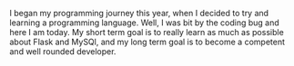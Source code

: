 I began my programming journey this year, when I decided to try and learning a programming language. Well, I was bit by the coding bug and here I am today. My short term goal is to really learn as much as possible about Flask and MySQl, and my long term goal is to become a competent and well rounded developer.
